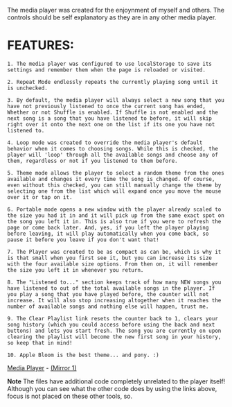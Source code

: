 The media player was created for the enjoynment of myself and others. The controls should be self explanatory as they are in any other media player.  


 # FEATURES:  
    1. The media player was configured to use localStorage to save its settings and remember them when the page is reloaded or visited.  
    
    2. Repeat Mode endlessly repeats the currently playing song until it is unchecked.  
    
    3. By default, the media player will always select a new song that you have not previously listened to once the current song has ended, Whether or not Shuffle is enabled. If Shuffle is not enabled and the next song is a song that you have listened to before, it will skip right over it onto the next one on the list if its one you have not listened to.  
    
    4. Loop mode was created to override the media player's default behavior when it comes to choosing songs. While this is checked, the player will 'loop' through all the available songs and choose any of them, regardless or not if you listened to them before.  
    
    5. Theme mode allows the player to select a random theme from the ones available and changes it every time the song is changed. Of course, even without this checked, you can still manually change the theme by selecting one from the list which will expand once you move the mouse over it or tap on it.  
    
    6. Portable mode opens a new window with the player already scaled to the size you had it in and it will pick up from the same exact spot on the song you left it in. This is also true if you were to refresh the page or come back later. And, yes, if you left the player playing before leaving, it will play automatically when you come back, so pause it before you leave if you don't want that!  
    
    7. The Player was created to be as compact as can be, which is why it is that small when you first see it, but you can increase its size with the four available size options. From then on, it will remember the size you left it in whenever you return.  
    
    8. The "Listened to..." section keeps track of how many NEW songs you have listened to out of the total available songs in the player. If you play a song that you have played before, the counter will not increase. It will also stop increasing altogether when it reaches the number of available songs and nothing else will happen, trust me.
    
    9. The Clear Playlist link resets the counter back to 1, clears your song history (which you could access before using the back and next buttons) and lets you start fresh. The song you are currently on upon clearing the playlist will become the new first song in your history, so keep that in mind!  
    
    10. Apple Bloom is the best theme... and pony. :)
    
    
[Media Player](http://eternitytrials.000webhostapp.com/) - [(Mirror 1)](http://eternitytrials.x10host.com/)

**Note** The files have additional code completely unrelated to the player itself! Although you can see what the other code does by using the links above, focus is not placed on these other tools, so.
